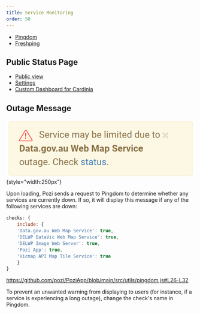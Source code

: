 ```yaml
---
title: Service Monitoring
order: 50
---
```


* [Pingdom](https://my.pingdom.com/app/newchecks/checks)
* [Freshping](https://pozi.freshping.io/dashboard)

## Public Status Page

* [Public view](http://stats.pingdom.com/w3ggvgl5rino)
* [Settings](https://my.pingdom.com/app/reports/public)
* [Custom Dashboard for Cardinia](https://statuspage.freshping.io/25822-PoziStatusForCardinia)

## Outage Message

![Pingdom outage notification](./img/pingdom-outage-notification.png){style="width:250px"}

Upon loading, Pozi sends a request to Pingdom to determine whether any services are currently down. If so, it will display this message if any of the following services are down:

```js
checks: {
    include: {
    'Data.gov.au Web Map Service': true,
    'DELWP DataVic Web Map Service': true,
    'DELWP Image Web Server': true,
    'Pozi App': true,
    'Vicmap API Map Tile Service': true
    }
}
```

https://github.com/pozi/PoziApp/blob/main/src/utils/pingdom.js#L26-L32

To prevent an unwanted warning from displaying to users (for instance, if a service is experiencing a long outage), change the check's name in Pingdom.
